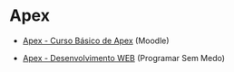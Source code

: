 
# Apex

- [Apex - Curso Básico de Apex](https://isc.tcu.gov.br/ead/course/view.php?id=35) (Moodle)

- [Apex - Desenvolvimento WEB](https://www.youtube.com/watch?v=i835Gta34_c&list=PLKIAB3zKmnfLk4mZzd9e7N2oZun6rdxOn) (Programar Sem Medo)
